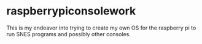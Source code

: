 # raspberrypiconsolework
This is my endeavor into trying to create my own OS for the raspberry pi to run SNES programs and possibly other consoles.
